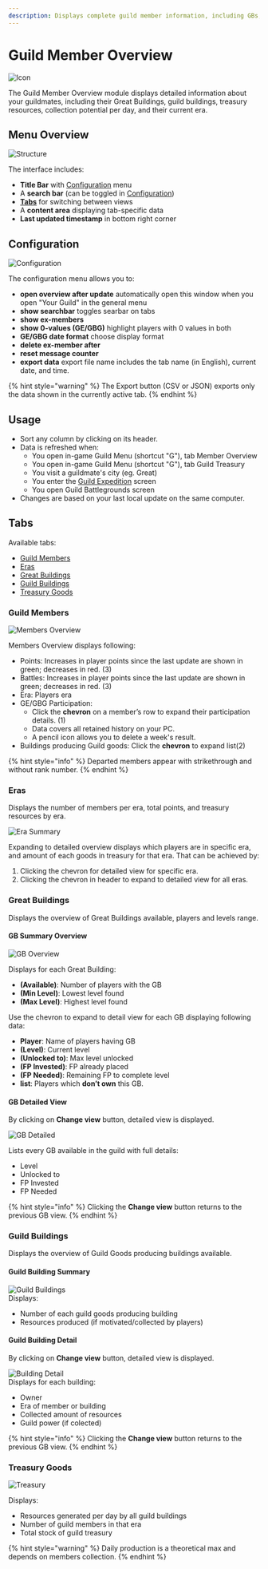 ```yaml
---
description: Displays complete guild member information, including GBs, treasury stock, guild buildings, and participation stats.
---
```


# Guild Member Overview

![Icon](./.images/icon.png)

The Guild Member Overview module displays detailed information about your guildmates, including their Great Buildings, guild buildings, treasury resources, collection potential per day, and their current era.

## Menu Overview

![Structure](./.images/menu-structure.png)

The interface includes:

- **Title Bar** with [Configuration](#configuration) menu
- A **search bar** (can be toggled in [Configuration](#configuration))
- [**Tabs**](#tabs) for switching between views
- A **content area** displaying tab-specific data
- **Last updated timestamp** in bottom right corner

## Configuration

![Configuration](./.images/config-menu.png)

The configuration menu allows you to:

- **open overview after update** automatically open this window when you open "Your Guild" in the general menu
- **show searchbar** toggles searbar on tabs
- **show ex-members**
- **show 0-values (GE/GBG)** highlight players with 0 values in both
- **GE/GBG date format** choose display format
- **delete ex-member after**
- **reset message counter**
- **export data** export file name includes the tab name (in English), current date, and time.

{% hint style="warning" %}
The Export button (CSV or JSON) exports only the data shown in the currently active tab.
{% endhint %}

## Usage

- Sort any column by clicking on its header.
- Data is refreshed when:
  - You open in-game Guild Menu (shortcut "G"), tab Member Overview 
  - You open in-game Guild Menu (shortcut "G"), tab Guild Treasury
  - You visit a guildmate's city (eg. Great)
  - You enter the [Guild Expedition](../gex/README.md#recording-data) screen
  - You open Guild Battlegrounds screen
- Changes are based on your last local update on the same computer.

## Tabs

Available tabs:
- [Guild Members](#guild-members)
- [Eras](#eras)
- [Great Buildings](#great-buildings)
- [Guild Buildings](#guild-buildings)
- [Treasury Goods](#treasury-goods)

### Guild Members

![Members Overview](./.images/guild-members.png)

Members Overview displays following:
- Points: Increases in player points since the last update are shown in green; decreases in red. (3)
- Battles: Increases in player points since the last update are shown in green; decreases in red. (3)
- Era: Players era
- GE/GBG Participation:
  - Click the **chevron** on a member’s row to expand their participation details. (1)
  - Data covers all retained history on your PC.
  - A pencil icon allows you to delete a week's result.
- Buildings producing Guild goods: Click the **chevron** to expand list(2)

{% hint style="info" %}
Departed members appear with strikethrough and without rank number.
{% endhint %}

### Eras

Displays the number of members per era, total points, and treasury resources by era. 

![Era Summary](./.images/menu-era.png)

Expanding to detailed overview displays which players are in specific era, and amount of each goods in treasury for that era. That can be achieved by:
1. Clicking the chevron for detailed view for specific era.
2. Clicking the chevron in header to expand to detailed view for all eras.

### Great Buildings

Displays the overview of Great Buildings available, players and levels range.

#### GB Summary Overview

![GB Overview](./.images/menu-gb.png)

Displays for each Great Building:

- **(Available)**: Number of players with the GB
- **(Min Level)**: Lowest level found
- **(Max Level)**: Highest level found

Use the chevron to expand to detail view for each GB displaying following data:

- **Player**: Name of players having GB
- **(Level)**: Current level
- **(Unlocked to)**: Max level unlocked
- **(FP Invested)**: FP already placed
- **(FP Needed)**: Remaining FP to complete level  
- **list**: Players which **don’t own** this GB.

#### GB Detailed View

By clicking on **Change view** button, detailed view is displayed. 

![GB Detailed](./.images/menu-gbv2.png)  

Lists every GB available in the guild with full details:

- Level
- Unlocked to
- FP Invested
- FP Needed

{% hint style="info" %}
Clicking the **Change view** button returns to the previous GB view.
{% endhint %}

### Guild Buildings

Displays the overview of Guild Goods producing buildings available.

#### Guild Building Summary

![Guild Buildings](./.images/menu-guild-buildings.png)  
Displays:

- Number of each guild goods producing building
- Resources produced (if motivated/collected by players)

#### Guild Building Detail

By clicking on **Change view** button, detailed view is displayed.

![Building Detail](./.images/menu-guild-buildingsv2.png)  
Displays for each building:

- Owner
- Era of member or building
- Collected amount of resources
- Guild power (if colected)

{% hint style="info" %}
Clicking the **Change view** button returns to the previous GB view.
{% endhint %}

### Treasury Goods

![Treasury](/fr/module/membres/.images/Tresorie.png)

Displays:

- Resources generated per day by all guild buildings
- Number of guild members in that era
- Total stock of guild treasury  

{% hint style="warning" %}
Daily production is a theoretical max and depends on members collection.
{% endhint %}